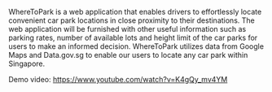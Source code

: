 WhereToPark is a web application that enables drivers to effortlessly locate convenient car park locations in close proximity to their destinations. The web application will be furnished with other useful information such as parking rates, number of available lots and height limit of the car parks for users to make an informed decision. WhereToPark utilizes data from Google Maps and Data.gov.sg to enable our users to locate any car park within Singapore.

Demo video: https://www.youtube.com/watch?v=K4gQy_mv4YM
